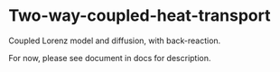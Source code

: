 # Two-way-coupled-heat-transport
Coupled Lorenz model and diffusion, with back-reaction.

For now, please see document in docs for description.
